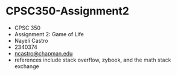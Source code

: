 # CPSC350-Assignment2
* CPSC 350
* Assignment 2: Game of Life
* Nayeli Castro
* 2340374
* ncastro@chapman.edu
* references include stack overflow, zybook, and the math stack exchange
